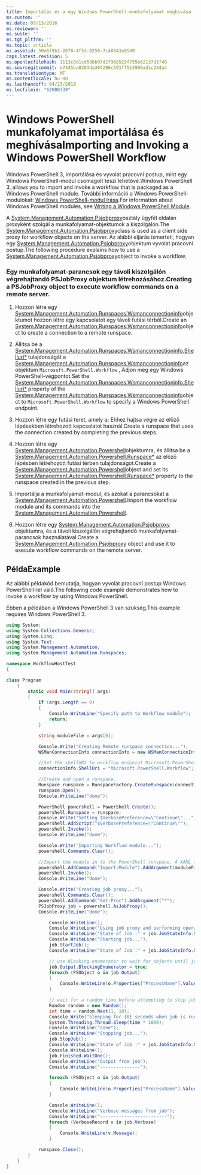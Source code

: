 ```yaml
---
title: Importálás és a egy Windows PowerShell-munkafolyamat meghívása |} A Microsoft Docs
ms.custom: ''
ms.date: 09/13/2016
ms.reviewer: ''
ms.suite: ''
ms.tgt_pltfrm: ''
ms.topic: article
ms.assetid: 50e6f9b1-2678-4f53-9250-7c48843a9549
caps.latest.revision: 5
ms.openlocfilehash: 1113c0d1cd68bb97d2f96b529f755b62137d1f40
ms.sourcegitcommit: e7445ba8203da304286c591ff513900ad1c244a4
ms.translationtype: MT
ms.contentlocale: hu-HU
ms.lasthandoff: 04/23/2019
ms.locfileid: "62080339"
---
```

# <a name="importing-and-invoking-a-windows-powershell-workflow"></a><span data-ttu-id="904a6-102">Windows PowerShell munkafolyamat importálása és meghívása</span><span class="sxs-lookup"><span data-stu-id="904a6-102">Importing and Invoking a Windows PowerShell Workflow</span></span>

<span data-ttu-id="904a6-103">Windows PowerShell 3, importálása és vyvolat pracovní postup, mint egy Windows PowerShell-modul csomagolt teszi lehetővé.</span><span class="sxs-lookup"><span data-stu-id="904a6-103">Windows PowerShell 3, allows you to import and invoke a workflow that is packaged as a Windows PowerShell module.</span></span> <span data-ttu-id="904a6-104">További információ a Windows PowerShell-modulokat: [Windows PowerShell-modul írása](../module/writing-a-windows-powershell-module.md).</span><span class="sxs-lookup"><span data-stu-id="904a6-104">For information about Windows PowerShell modules, see [Writing a Windows PowerShell Module](../module/writing-a-windows-powershell-module.md).</span></span>

<span data-ttu-id="904a6-105">A [System.Management.Automation.Psjobproxy](/dotnet/api/System.Management.Automation.PSJobProxy)osztály ügyfél oldalán proxyként szolgál a munkafolyamat-objektumok a kiszolgálón.</span><span class="sxs-lookup"><span data-stu-id="904a6-105">The [System.Management.Automation.Psjobproxy](/dotnet/api/System.Management.Automation.PSJobProxy)class is used as a client side proxy for workflow objects on the server.</span></span> <span data-ttu-id="904a6-106">Az alábbi eljárás ismerteti, hogyan egy [System.Management.Automation.Psjobproxy](/dotnet/api/System.Management.Automation.PSJobProxy)objektum vyvolat pracovní postup.</span><span class="sxs-lookup"><span data-stu-id="904a6-106">The following procedure explains how to use a [System.Management.Automation.Psjobproxy](/dotnet/api/System.Management.Automation.PSJobProxy)object to invoke a workflow.</span></span>

### <a name="creating-a-psjobproxy-object-to-execute-workflow-commands-on-a-remote-server"></a><span data-ttu-id="904a6-107">Egy munkafolyamat-parancsok egy távoli kiszolgálón végrehajtandó PSJobProxy objektum létrehozásához.</span><span class="sxs-lookup"><span data-stu-id="904a6-107">Creating a PSJobProxy object to execute workflow commands on a remote server.</span></span>

1. <span data-ttu-id="904a6-108">Hozzon létre egy [System.Management.Automation.Runspaces.Wsmanconnectioninfo](/dotnet/api/System.Management.Automation.Runspaces.WSManConnectionInfo)objektumot hozzon létre egy kapcsolatot egy távoli futási térből.</span><span class="sxs-lookup"><span data-stu-id="904a6-108">Create an [System.Management.Automation.Runspaces.Wsmanconnectioninfo](/dotnet/api/System.Management.Automation.Runspaces.WSManConnectionInfo)object to create a connection to a remote runspace.</span></span>

2. <span data-ttu-id="904a6-109">Állítsa be a [System.Management.Automation.Runspaces.Wsmanconnectioninfo.Shelluri\*](/dotnet/api/System.Management.Automation.Runspaces.WSManConnectionInfo.ShellUri) tulajdonságát a [System.Management.Automation.Runspaces.Wsmanconnectioninfo](/dotnet/api/System.Management.Automation.Runspaces.WSManConnectionInfo)az objektum `Microsoft.PowerShell.Workflow` , Adjon meg egy Windows PowerShell-végpontot.</span><span class="sxs-lookup"><span data-stu-id="904a6-109">Set the [System.Management.Automation.Runspaces.Wsmanconnectioninfo.Shelluri\*](/dotnet/api/System.Management.Automation.Runspaces.WSManConnectionInfo.ShellUri) property of the [System.Management.Automation.Runspaces.Wsmanconnectioninfo](/dotnet/api/System.Management.Automation.Runspaces.WSManConnectionInfo)object to `Microsoft.PowerShell.Workflow` to specify a Windows PowerShell endpoint.</span></span>

3. <span data-ttu-id="904a6-110">Hozzon létre egy futási teret, amely a; Ehhez hajtsa végre az előző lépésekben létrehozott kapcsolatot használ.</span><span class="sxs-lookup"><span data-stu-id="904a6-110">Create a runspace that uses the connection created by completing the previous steps.</span></span>

4. <span data-ttu-id="904a6-111">Hozzon létre egy [System.Management.Automation.Powershell](/dotnet/api/System.Management.Automation.PowerShell)objektumra, és állítsa be a [System.Management.Automation.Powershell.Runspace\*](/dotnet/api/System.Management.Automation.PowerShell.Runspace) az előző lépésben létrehozott futási térben tulajdonságot.</span><span class="sxs-lookup"><span data-stu-id="904a6-111">Create a [System.Management.Automation.Powershell](/dotnet/api/System.Management.Automation.PowerShell)object and set its [System.Management.Automation.Powershell.Runspace\*](/dotnet/api/System.Management.Automation.PowerShell.Runspace) property to the runspace created in the previous step.</span></span>

5. <span data-ttu-id="904a6-112">Importálja a munkafolyamat-modul, és azokat a parancsokat a [System.Management.Automation.Powershell](/dotnet/api/System.Management.Automation.PowerShell).</span><span class="sxs-lookup"><span data-stu-id="904a6-112">Import the workflow module and its commands into the [System.Management.Automation.Powershell](/dotnet/api/System.Management.Automation.PowerShell).</span></span>

6. <span data-ttu-id="904a6-113">Hozzon létre egy [System.Management.Automation.Psjobproxy](/dotnet/api/System.Management.Automation.PSJobProxy) objektumra, és a távoli kiszolgálón végrehajtandó munkafolyamat-parancsok használatával.</span><span class="sxs-lookup"><span data-stu-id="904a6-113">Create a [System.Management.Automation.Psjobproxy](/dotnet/api/System.Management.Automation.PSJobProxy) object and use it to execute workflow commands on the remote server.</span></span>

## <a name="example"></a><span data-ttu-id="904a6-114">Példa</span><span class="sxs-lookup"><span data-stu-id="904a6-114">Example</span></span>

<span data-ttu-id="904a6-115">Az alábbi példakód bemutatja, hogyan vyvolat pracovní postup Windows PowerShell-lel való.</span><span class="sxs-lookup"><span data-stu-id="904a6-115">The following code example demonstrates how to invoke a workflow by using Windows PowerShell.</span></span>

<span data-ttu-id="904a6-116">Ebben a példában a Windows PowerShell 3 van szükség.</span><span class="sxs-lookup"><span data-stu-id="904a6-116">This example requires Windows PowerShell 3.</span></span>

```csharp
using System;
using System.Collections.Generic;
using System.Linq;
using System.Text;
using System.Management.Automation;
using System.Management.Automation.Runspaces;

namespace WorkflowHostTest
{

class Program
    {
        static void Main(string[] args)
        {
            if (args.Length == 0)
            {
                Console.WriteLine("Specify path to Workflow module");
                return;
            }

            string moduleFile = args[0];

            Console.Write("Creating Remote runspace connection...");
            WSManConnectionInfo connectionInfo = new WSManConnectionInfo();

            //Set the shellURI to workflow endpoint Microsoft.PowerShell.Workflow
            connectionInfo.ShellUri = "Microsoft.PowerShell.Workflow";

            //Create and open a runspace.
            Runspace runspace = RunspaceFactory.CreateRunspace(connectionInfo);
            runspace.Open();
            Console.WriteLine("done");

            PowerShell powershell = PowerShell.Create();
            powershell.Runspace = runspace;
            Console.Write("Setting $VerbosePreference=\"Continue\"...");
            powershell.AddScript("$VerbosePreference=\"Continue\"");
            powershell.Invoke();
            Console.WriteLine("done");

            Console.Write("Importing Workflow module...");
            powershell.Commands.Clear();

            //Import the module in to the PowerShell runspace. A XAML file could also be imported directly by using Import-Module.
            powershell.AddCommand("Import-Module").AddArgument(moduleFile);
            powershell.Invoke();
            Console.WriteLine("done");

            Console.Write("Creating job proxy...");
            powershell.Commands.Clear();
            powershell.AddCommand("Get-Proc").AddArgument("*");
            PSJobProxy job = powershell.AsJobProxy();
            Console.WriteLine("done");

                Console.WriteLine();
                Console.WriteLine("Using job proxy and performing operations...");
                Console.WriteLine("State of Job :" + job.JobStateInfo.State.ToString());
                Console.WriteLine("Starting job...");
                job.StartJob();
                Console.WriteLine("State of Job :" + job.JobStateInfo.State.ToString());

                // use blocking enumerator to wait for objects until job finishes
                job.Output.BlockingEnumerator = true;
                foreach (PSObject o in job.Output)
                {
                    Console.WriteLine(o.Properties["ProcessName"].Value.ToString());
                }

                // wait for a random time before attempting to stop job
                Random random = new Random();
                int time = random.Next(1, 10);
                Console.Write("Sleeping for {0} seconds when job is running on another thread...", time);
                System.Threading.Thread.Sleep(time * 1000);
                Console.WriteLine("done");
                Console.WriteLine("Stopping job...");
                job.StopJob();
                Console.WriteLine("State of Job :" + job.JobStateInfo.State.ToString());
                Console.WriteLine();
                job.Finished.WaitOne();
                Console.WriteLine("Output from job");
                Console.WriteLine("---------------");

                foreach (PSObject o in job.Output)
                {
                    Console.WriteLine(o.Properties["ProcessName"].Value.ToString());
                }

                Console.WriteLine();
                Console.WriteLine("Verbose messages from job");
                Console.WriteLine("-------------------------");
                foreach (VerboseRecord v in job.Verbose)
                {
                    Console.WriteLine(v.Message);
                }

            runspace.Close();
        }
    }
}

```